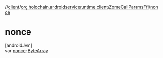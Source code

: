 //[client](../../../index.md)/[org.holochain.androidserviceruntime.client](../index.md)/[ZomeCallParamsFfi](index.md)/[nonce](nonce.md)

# nonce

[androidJvm]\
var [nonce](nonce.md): [ByteArray](https://kotlinlang.org/api/core/kotlin-stdlib/kotlin/-byte-array/index.html)